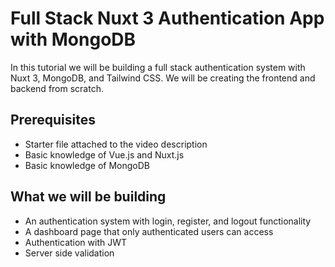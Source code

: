 # Full Stack Nuxt 3 Authentication App with MongoDB

In this tutorial we will be building a full stack authentication system with Nuxt 3, MongoDB, and Tailwind CSS.
We will be creating the frontend and backend from scratch.

## Prerequisites

- Starter file attached to the video description
- Basic knowledge of Vue.js and Nuxt.js
- Basic knowledge of MongoDB

## What we will be building

- An authentication system with login, register, and logout functionality
- A dashboard page that only authenticated users can access
- Authentication with JWT
- Server side validation
